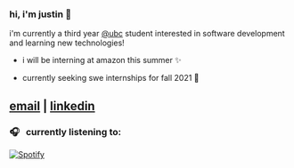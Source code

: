 ### hi, i'm justin 👋

i'm currently a third year [@ubc](https://www.bme.ubc.ca/) student interested in software development and learning new technologies!

- i will be interning at amazon this summer ✨

- currently seeking swe internships for fall 2021 🥺

 [email](mailto:justincho63@gmail.com) | [linkedin](https://www.linkedin.com/in/justinccho)
---
### 🎧 &nbsp; currently listening to:
[![Spotify](https://novatorem-blush.vercel.app/api/spotify)](https://open.spotify.com/user/justinlisteningtomusic123)





